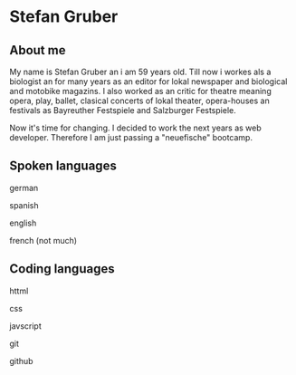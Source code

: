 # Stefan Gruber



   
## About me

My name is Stefan Gruber an i am 59 years old. Till now i workes als a biologist an for many years as an editor for lokal newspaper and biological and motobike magazins. I also worked as an critic for theatre meaning opera, play, ballet, clasical concerts of lokal theater, opera-houses an festivals as Bayreuther Festspiele and Salzburger Festspiele.

Now it's time for changing. I decided to work the next years as web developer. Therefore I am just passing a "neuefische" bootcamp.

## Spoken languages

german

spanish

english

french (not much)


## Coding languages

httml

css

javscript

git

github

   
<picture>
 <img alt="Stefan Gruber" src="https://www.facebook.com/photo.php?fbid=9574548015953401&set=pb.100001948931051.-2207520000.&type=3)
    </picture>
